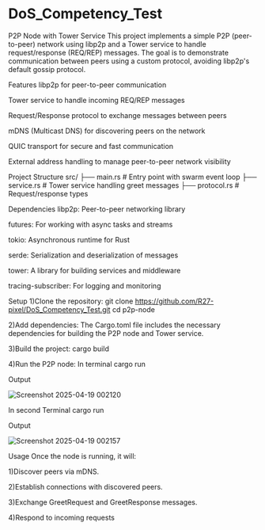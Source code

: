 # DoS_Competency_Test

P2P Node with Tower Service
This project implements a simple P2P (peer-to-peer) network using libp2p and a Tower service to handle request/response (REQ/REP) messages. The goal is to demonstrate communication between peers using a custom protocol, avoiding libp2p's default gossip protocol.

Features
libp2p for peer-to-peer communication

Tower service to handle incoming REQ/REP messages

Request/Response protocol to exchange messages between peers

mDNS (Multicast DNS) for discovering peers on the network

QUIC transport for secure and fast communication

External address handling to manage peer-to-peer network visibility

Project Structure
src/
├── main.rs         # Entry point with swarm event loop
├── service.rs      # Tower service handling greet messages
├── protocol.rs     # Request/response types

Dependencies
libp2p: Peer-to-peer networking library

futures: For working with async tasks and streams

tokio: Asynchronous runtime for Rust

serde: Serialization and deserialization of messages

tower: A library for building services and middleware

tracing-subscriber: For logging and monitoring


Setup
1)Clone the repository:
git clone  https://github.com/R27-pixel/DoS_Competency_Test.git
cd p2p-node


2)Add dependencies: The Cargo.toml file includes the necessary dependencies for building the P2P node and Tower service.

3)Build the project:
cargo build

4)Run the P2P node:
In terminal
cargo run

Output

![Screenshot 2025-04-19 002120](https://github.com/user-attachments/assets/0950f7f4-8cf0-4a09-a15b-4abc251ad871)

In second Terminal
cargo run

Output

![Screenshot 2025-04-19 002157](https://github.com/user-attachments/assets/9e2193d5-4721-4b53-90aa-db99b536d2f6)

Usage
Once the node is running, it will:

1)Discover peers via mDNS.

2)Establish connections with discovered peers.

3)Exchange GreetRequest and GreetResponse messages.

4)Respond to incoming requests

